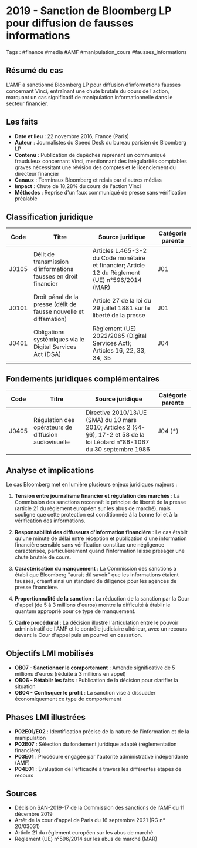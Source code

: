 # 2019 - Sanction de Bloomberg LP pour diffusion de fausses informations
Tags : #finance #media #AMF #manipulation_cours #fausses_informations

## Résumé du cas
L'AMF a sanctionné Bloomberg LP pour diffusion d'informations fausses concernant Vinci, entraînant une chute brutale du cours de l'action, marquant un cas significatif de manipulation informationnelle dans le secteur financier.

## Les faits
- **Date et lieu** : 22 novembre 2016, France (Paris)
- **Auteur** : Journalistes du Speed Desk du bureau parisien de Bloomberg LP
- **Contenu** : Publication de dépêches reprenant un communiqué frauduleux concernant Vinci, mentionnant des irrégularités comptables graves nécessitant une révision des comptes et le licenciement du directeur financier
- **Canaux** : Terminaux Bloomberg et relais par d'autres médias
- **Impact** : Chute de 18,28% du cours de l'action Vinci
- **Méthodes** : Reprise d'un faux communiqué de presse sans vérification préalable

## Classification juridique
| Code | Titre | Source juridique | Catégorie parente |
|------|-------|------------------|-------------------|
| J0105 | Délit de transmission d'informations fausses en droit financier | Articles L.465-3-2 du Code monétaire et financier; Article 12 du Règlement (UE) n°596/2014 (MAR) | J01 |
| J0101 | Droit pénal de la presse (délit de fausse nouvelle et diffamation) | Article 27 de la loi du 29 juillet 1881 sur la liberté de la presse | J01 |
| J0401 | Obligations systémiques via le Digital Services Act (DSA) | Règlement (UE) 2022/2065 (Digital Services Act); Articles 16, 22, 33, 34, 35 | J04 |

## Fondements juridiques complémentaires
| Code | Titre | Source juridique | Catégorie parente |
|------|-------|------------------|-------------------|
| J0405 | Régulation des opérateurs de diffusion audiovisuelle | Directive 2010/13/UE (SMA) du 10 mars 2010; Articles 2 (§4-§6), 17-2 et 58 de la loi Léotard n°86-1067 du 30 septembre 1986 | J04 (*) |

## Analyse et implications
Le cas Bloomberg met en lumière plusieurs enjeux juridiques majeurs :

1. **Tension entre journalisme financier et régulation des marchés** : La Commission des sanctions reconnaît le principe de liberté de la presse (article 21 du règlement européen sur les abus de marché), mais souligne que cette protection est conditionnée à la bonne foi et à la vérification des informations.

2. **Responsabilité des diffuseurs d'information financière** : Le cas établit qu'une minute de délai entre réception et publication d'une information financière sensible sans vérification constitue une négligence caractérisée, particulièrement quand l'information laisse présager une chute brutale de cours.

3. **Caractérisation du manquement** : La Commission des sanctions a établi que Bloomberg "aurait dû savoir" que les informations étaient fausses, créant ainsi un standard de diligence pour les agences de presse financière.

4. **Proportionnalité de la sanction** : La réduction de la sanction par la Cour d'appel (de 5 à 3 millions d'euros) montre la difficulté à établir le quantum approprié pour ce type de manquement.

5. **Cadre procédural** : La décision illustre l'articulation entre le pouvoir administratif de l'AMF et le contrôle judiciaire ultérieur, avec un recours devant la Cour d'appel puis un pourvoi en cassation.

## Objectifs LMI mobilisés
- **OB07 - Sanctionner le comportement** : Amende significative de 5 millions d'euros (réduite à 3 millions en appel)
- **OB06 - Rétablir les faits** : Publication de la décision pour clarifier la situation
- **OB04 - Confisquer le profit** : La sanction vise à dissuader économiquement ce type de comportement

## Phases LMI illustrées
- **P02E01/E02** : Identification précise de la nature de l'information et de la manipulation
- **P02E07** : Sélection du fondement juridique adapté (réglementation financière)
- **P03E01** : Procédure engagée par l'autorité administrative indépendante (AMF)
- **P04E01** : Évaluation de l'efficacité à travers les différentes étapes de recours

## Sources
- Décision SAN-2019-17 de la Commission des sanctions de l'AMF du 11 décembre 2019
- Arrêt de la cour d'appel de Paris du 16 septembre 2021 (RG n° 20/03031)
- Article 21 du règlement européen sur les abus de marché
- Règlement (UE) n°596/2014 sur les abus de marché (MAR)